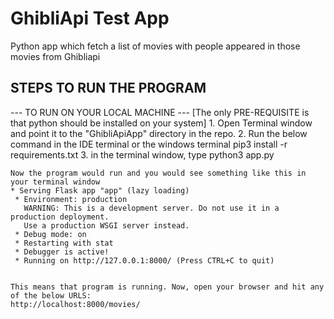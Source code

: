 # GhibliApi Test App
Python app which fetch a list of movies with people appeared in those movies from Ghibliapi
## STEPS TO RUN THE PROGRAM  ##

  --- TO RUN ON YOUR LOCAL MACHINE ---
    [The only PRE-REQUISITE is that python should be installed on your system]
    1. Open Terminal window and point it to the "GhibliApiApp" directory in the repo.
    2. Run the below command in the IDE terminal or the windows terminal
        pip3 install -r requirements.txt
    3. in the terminal window, type
        python3 app.py

    Now the program would run and you would see something like this in your terminal window
    * Serving Flask app "app" (lazy loading)
     * Environment: production
       WARNING: This is a development server. Do not use it in a production deployment.
       Use a production WSGI server instead.
     * Debug mode: on
     * Restarting with stat
     * Debugger is active!
     * Running on http://127.0.0.1:8000/ (Press CTRL+C to quit)


    This means that program is running. Now, open your browser and hit any of the below URLS:
    http://localhost:8000/movies/
